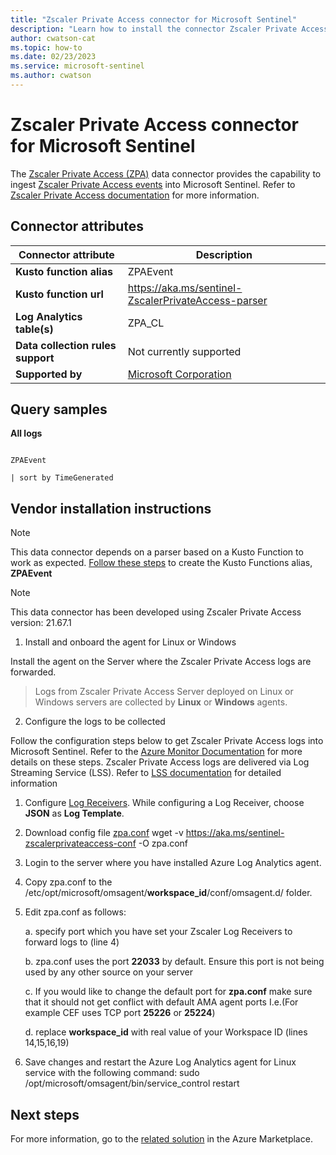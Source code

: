 ```yaml
---
title: "Zscaler Private Access connector for Microsoft Sentinel"
description: "Learn how to install the connector Zscaler Private Access to connect your data source to Microsoft Sentinel."
author: cwatson-cat
ms.topic: how-to
ms.date: 02/23/2023
ms.service: microsoft-sentinel
ms.author: cwatson
---
```


# Zscaler Private Access connector for Microsoft Sentinel

The [Zscaler Private Access (ZPA)](https://help.zscaler.com/zpa/what-zscaler-private-access) data connector provides the capability to ingest [Zscaler Private Access events](https://help.zscaler.com/zpa/log-streaming-service) into Microsoft Sentinel. Refer to [Zscaler Private Access documentation](https://help.zscaler.com/zpa) for more information.

## Connector attributes

| Connector attribute | Description |
| --- | --- |
| **Kusto function alias** | ZPAEvent |
| **Kusto function url** | https://aka.ms/sentinel-ZscalerPrivateAccess-parser |
| **Log Analytics table(s)** | ZPA_CL<br/> |
| **Data collection rules support** | Not currently supported |
| **Supported by** | [Microsoft Corporation](https://support.microsoft.com) |

## Query samples

**All logs**
   ```kusto

ZPAEvent

   | sort by TimeGenerated
   ```



## Vendor installation instructions


> [!NOTE]
   >  This data connector depends on a parser based on a Kusto Function to work as expected. [Follow these steps](https://aka.ms/sentinel-ZscalerPrivateAccess-parser) to create the Kusto Functions alias, **ZPAEvent**


> [!NOTE]
   >  This data connector has been developed using Zscaler Private Access version: 21.67.1

1. Install and onboard the agent for Linux or Windows

Install the agent on the Server where the Zscaler Private Access logs are forwarded.

> Logs from Zscaler Private Access Server deployed on Linux or Windows servers are collected by **Linux** or **Windows** agents.




2. Configure the logs to be collected

Follow the configuration steps below to get Zscaler Private Access logs into Microsoft Sentinel. Refer to the [Azure Monitor Documentation](/azure/azure-monitor/agents/data-sources-json) for more details on these steps.
Zscaler Private Access logs are delivered via Log Streaming Service (LSS). Refer to [LSS documentation](https://help.zscaler.com/zpa/about-log-streaming-service) for detailed information
1. Configure [Log Receivers](https://help.zscaler.com/zpa/configuring-log-receiver). While configuring a Log Receiver, choose **JSON** as **Log Template**.
2. Download config file [zpa.conf](https://aka.ms/sentinel-ZscalerPrivateAccess-conf) 
		wget -v https://aka.ms/sentinel-zscalerprivateaccess-conf -O zpa.conf
3. Login to the server where you have installed Azure Log Analytics agent.
4. Copy zpa.conf to the /etc/opt/microsoft/omsagent/**workspace_id**/conf/omsagent.d/ folder.
5. Edit zpa.conf as follows:

	 a. specify port which you have set your Zscaler Log Receivers to forward logs to (line 4)

	 b. zpa.conf uses the port **22033** by default. Ensure this port is not being used by any other source on your server

	 c. If you would like to change the default port for **zpa.conf** make sure that it should not get conflict with default AMA agent ports I.e.(For example CEF uses TCP port **25226** or **25224**) 

	 d. replace **workspace_id** with real value of your Workspace ID (lines 14,15,16,19)
5. Save changes and restart the Azure Log Analytics agent for Linux service with the following command:
		sudo /opt/microsoft/omsagent/bin/service_control restart




## Next steps

For more information, go to the [related solution](https://azuremarketplace.microsoft.com/en-us/marketplace/apps/azuresentinel.azure-sentinel-solution-zscalerprivateaccess?tab=Overview) in the Azure Marketplace.
